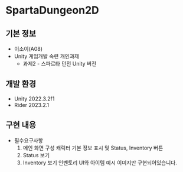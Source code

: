 # SpartaDungeon2D

## 기본 정보
* 이소이(A08)
* Unity 게임개발 숙련 개인과제
  * 과제2 - 스파르타 던전 Unity 버전

## 개발 환경
* Unity 2022.3.2f1
* Rider 2023.2.1

## 구현 내용
* 필수요구사항
  1. 메인 화면 구성
     캐릭터 기본 정보 표시 및 Status, Inventory 버튼
  3. Status 보기
  4. Inventory 보기
     인벤토리 UI와 아이템 예시 이미지만 구현되어있습니다.
     
